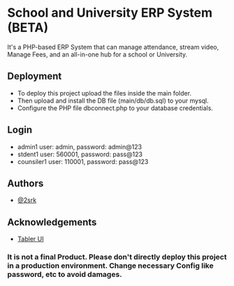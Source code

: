 
# School and University ERP System (BETA)

It's a PHP-based ERP System that can manage attendance, stream video, Manage Fees, and an all-in-one hub for a school or University.


## Deployment

- To deploy this project upload the files inside the main folder.
- Then upload and install the DB file (main/db/db.sql) to your mysql.
- Configure the PHP file dbconnect.php to your database credentials.




## Login

- admin1 user: admin, password: admin@123
- stdent1 user: 560001, password: pass@123
- counsiler1 user: 110001, password: pass@123



## Authors

- [@2srk](https://www.github.com/2srk)


## Acknowledgements

 - [Tabler UI](https://github.com/tabler/tabler)


### It is not a final Product. Please don't directly deploy this project in a production environment. Change necessary Config like password, etc to avoid damages.

